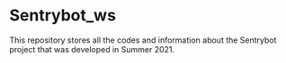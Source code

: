 # Sentrybot_ws
This repository stores all the codes and information about the Sentrybot project that was developed in Summer 2021.
